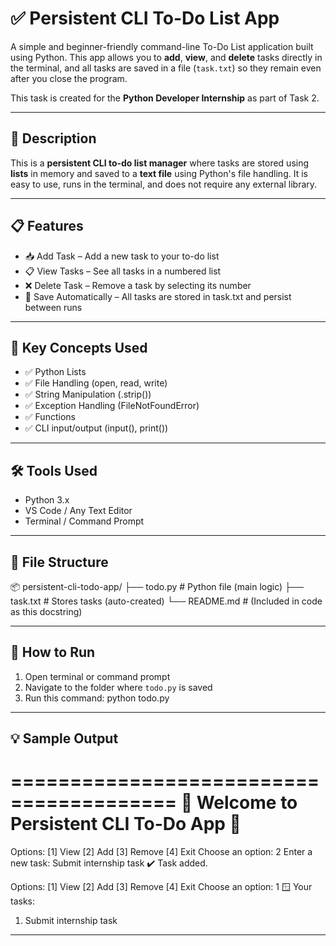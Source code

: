 # ✅ Persistent CLI To-Do List App

A simple and beginner-friendly command-line To-Do List application built using Python.
This app allows you to **add**, **view**, and **delete** tasks directly in the terminal,
and all tasks are saved in a file (`task.txt`) so they remain even after you close the program.

This task is created for the **Python Developer Internship** as part of Task 2.

---

## 🧾 Description

This is a **persistent CLI to-do list manager** where tasks are stored using **lists** in memory
and saved to a **text file** using Python's file handling. It is easy to use, runs in the terminal,
and does not require any external library.

---

## 📋 Features

- 📥 Add Task – Add a new task to your to-do list
- 📋 View Tasks – See all tasks in a numbered list
- ❌ Delete Task – Remove a task by selecting its number
- 💾 Save Automatically – All tasks are stored in task.txt and persist between runs

---

## 🧠 Key Concepts Used

- ✅ Python Lists
- ✅ File Handling (open, read, write)
- ✅ String Manipulation (.strip())
- ✅ Exception Handling (FileNotFoundError)
- ✅ Functions
- ✅ CLI input/output (input(), print())

---

## 🛠 Tools Used

- Python 3.x
- VS Code / Any Text Editor
- Terminal / Command Prompt

---

## 📁 File Structure

📦 persistent-cli-todo-app/
├── todo.py # Python file (main logic)
├── task.txt # Stores tasks (auto-created)
└── README.md # (Included in code as this docstring)

---

## 🚀 How to Run

1. Open terminal or command prompt
2. Navigate to the folder where `todo.py` is saved
3. Run this command:
   python todo.py

---

## 💡 Sample Output

========================================
🧮 Welcome to Persistent CLI To-Do App 🧮
========================================

Options: [1] View [2] Add [3] Remove [4] Exit
Choose an option: 2
Enter a new task: Submit internship task
✔️ Task added.

Options: [1] View [2] Add [3] Remove [4] Exit
Choose an option: 1
🪟 Your tasks:

1. Submit internship task

---
